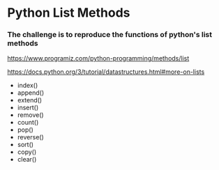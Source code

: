# Python List Methods

### The challenge is to reproduce the functions of python's list methods

https://www.programiz.com/python-programming/methods/list

https://docs.python.org/3/tutorial/datastructures.html#more-on-lists

* index()
* append()
* extend()
* insert()
* remove()
* count()
* pop()
* reverse()
* sort()
* copy()
* clear()

